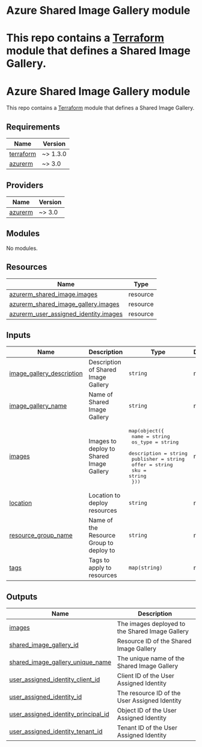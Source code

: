 # Azure Shared Image Gallery module

This repo contains a [Terraform](https://www.terraform.io/) module that defines a Shared Image Gallery.
=======
# Azure Shared Image Gallery module

This repo contains a [Terraform](https://www.terraform.io/) module that defines a Shared Image Gallery.
<!-- BEGIN_TF_DOCS -->
## Requirements

| Name | Version |
|------|---------|
| <a name="requirement_terraform"></a> [terraform](#requirement\_terraform) | ~> 1.3.0 |
| <a name="requirement_azurerm"></a> [azurerm](#requirement\_azurerm) | ~> 3.0 |

## Providers

| Name | Version |
|------|---------|
| <a name="provider_azurerm"></a> [azurerm](#provider\_azurerm) | ~> 3.0 |

## Modules

No modules.

## Resources

| Name | Type |
|------|------|
| [azurerm_shared_image.images](https://registry.terraform.io/providers/hashicorp/azurerm/latest/docs/resources/shared_image) | resource |
| [azurerm_shared_image_gallery.images](https://registry.terraform.io/providers/hashicorp/azurerm/latest/docs/resources/shared_image_gallery) | resource |
| [azurerm_user_assigned_identity.images](https://registry.terraform.io/providers/hashicorp/azurerm/latest/docs/resources/user_assigned_identity) | resource |

## Inputs

| Name | Description | Type | Default | Required |
|------|-------------|------|---------|:--------:|
| <a name="input_image_gallery_description"></a> [image\_gallery\_description](#input\_image\_gallery\_description) | Description of Shared Image Gallery | `string` | n/a | yes |
| <a name="input_image_gallery_name"></a> [image\_gallery\_name](#input\_image\_gallery\_name) | Name of Shared Image Gallery | `string` | n/a | yes |
| <a name="input_images"></a> [images](#input\_images) | Images to deploy to Shared Image Gallery | <pre>map(object({<br>    name        = string<br>    os_type     = string<br>    description = string<br>    publisher   = string<br>    offer       = string<br>    sku         = string<br>  }))</pre> | n/a | yes |
| <a name="input_location"></a> [location](#input\_location) | Location to deploy resources | `string` | n/a | yes |
| <a name="input_resource_group_name"></a> [resource\_group\_name](#input\_resource\_group\_name) | Name of the Resource Group to deploy to | `string` | n/a | yes |
| <a name="input_tags"></a> [tags](#input\_tags) | Tags to apply to resources | `map(string)` | n/a | yes |

## Outputs

| Name | Description |
|------|-------------|
| <a name="output_images"></a> [images](#output\_images) | The images deployed to the Shared Image Gallery |
| <a name="output_shared_image_gallery_id"></a> [shared\_image\_gallery\_id](#output\_shared\_image\_gallery\_id) | Resource ID of the Shared Image Gallery |
| <a name="output_shared_image_gallery_unique_name"></a> [shared\_image\_gallery\_unique\_name](#output\_shared\_image\_gallery\_unique\_name) | The unique name of the Shared Image Gallery |
| <a name="output_user_assigned_identity_client_id"></a> [user\_assigned\_identity\_client\_id](#output\_user\_assigned\_identity\_client\_id) | Client ID of the User Assigned Identity |
| <a name="output_user_assigned_identity_id"></a> [user\_assigned\_identity\_id](#output\_user\_assigned\_identity\_id) | The resource ID of the User Assigned Identity |
| <a name="output_user_assigned_identity_principal_id"></a> [user\_assigned\_identity\_principal\_id](#output\_user\_assigned\_identity\_principal\_id) | Object ID of the User Assigned Identity |
| <a name="output_user_assigned_identity_tenant_id"></a> [user\_assigned\_identity\_tenant\_id](#output\_user\_assigned\_identity\_tenant\_id) | Tenant ID of the User Assigned Identity |
<!-- END_TF_DOCS -->
